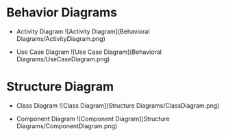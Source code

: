 
# Behavior Diagrams

- Activity Diagram
![Activity Diagram](Behavioral Diagrams/ActivityDiagram.png)

- Use Case Diagram
![Use Case Diagram](Behavioral Diagrams/UseCaseDiagram.png)

# Structure Diagram

- Class Diagram
![Class Diagram](Structure Diagrams/ClassDiagram.png)

- Component Diagram
![Component Diagram](Structure Diagrams/ComponentDiagram.png)
